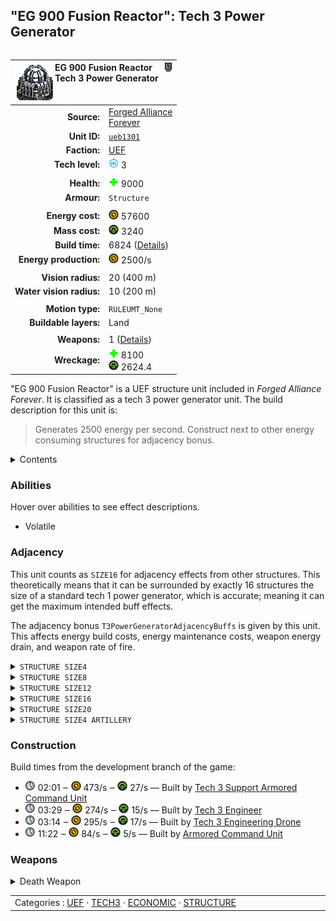 "EG 900 Fusion Reactor": Tech 3 Power Generator
----
<table align="right">
    <thead>
        <tr>
            <th align="left" colspan="2">
                <img align="left" src="icons/units/UEB1301_icon.png" title="EG 900 Fusion Reactor unit icon" /><img align="right" src="icons/strategicicons/icon_structure3_energy_rest.png" title="icon_structure3_energy" />EG 900 Fusion Reactor<br />Tech 3 Power Generator
            </th>
        </tr>
    </thead>
    <tbody>
        <tr>
            <td align="right"><strong>Source:</strong></td>
            <td><a href="Forged Alliance Forever">Forged Alliance<br />Forever</a></td>
        </tr>
        <tr>
            <td align="right"><strong>Unit ID:</strong></td>
            <td><a href="https://github.com/FAForever/fa/D:/faf-development/fa/units/UEB1301/UEB1301_unit.bp"><code>ueb1301</code></a></td>
        </tr>
        <tr>
            <td align="right"><strong>Faction:</strong></td>
            <td><a href="_categories.UEF">UEF</a></td>
        </tr>
        <tr>
            <td align="right"><strong>Tech level:</strong></td>
            <td><img src="icons/T3.png" title="Tech 3" /> 3</td>
        </tr>
        <tr><td align="center" colspan="2"></td></tr>
        <tr>
            <td align="right"><strong>Health:</strong></td>
            <td><img src="icons/health.png" title="Health" /> 9000</td>
        </tr>
        <tr>
            <td align="right"><strong>Armour:</strong></td>
            <td><code>Structure</code></td>
        </tr>
        <tr><td align="center" colspan="2"></td></tr>
        <tr>
            <td align="right"><strong>Energy cost:</strong></td>
            <td><img src="icons/energy.png" title="Energy" /> 57600</td>
        </tr>
        <tr>
            <td align="right"><strong>Mass cost:</strong></td>
            <td><img src="icons/mass.png" title="Mass" /> 3240</td>
        </tr>
        <tr>
            <td align="right"><strong>Build time:</strong></td>
            <td>6824 (<a href="#construction">Details</a>)</td>
        </tr>
        <tr>
            <td align="right"><strong>Energy production:</strong></td>
            <td><img src="icons/energy.png" title="Energy" /> 2500/s</td>
        </tr>
        <tr><td align="center" colspan="2"></td></tr>
        <tr>
            <td align="right"><strong>Vision radius:</strong></td>
            <td> <span title="0.40 km, 0.25 mi">20 (400 m)</span></td>
        </tr>
        <tr>
            <td align="right"><strong>Water vision radius:</strong></td>
            <td> <span title="0.20 km, 0.12 mi">10 (200 m)</span></td>
        </tr>
        <tr><td align="center" colspan="2"></td></tr>
        <tr>
            <td align="right"><strong>Motion type:</strong></td>
            <td><code>RULEUMT_None</code></td>
        </tr>
        <tr>
            <td align="right"><strong>Buildable layers:</strong></td>
            <td>Land</td>
        </tr>
        <tr><td align="center" colspan="2"></td></tr>
        <tr>
            <td align="right"><strong>Weapons:</strong></td>
            <td>1 (<a href="#weapons">Details</a>)</td>
        </tr>
        <tr>
            <td align="right"><strong>Wreckage:</strong></td>
            <td><img src="icons/health.png" title="Health" /> 8100<br /><img src="icons/mass.png" title="Mass" /> 2624.4</td>
        </tr>
    </tbody>
</table>

"EG 900 Fusion Reactor" is a UEF structure unit included in *Forged Alliance Forever*.
It is classified as a tech 3 power generator unit.
The build description for this unit is:

<blockquote>Generates 2500 energy per second. Construct next to other energy consuming structures for adjacency bonus.</blockquote>

<details>
<summary>Contents</summary>

1. – <a href="#abilities">Abilities</a>
2. – <a href="#adjacency">Adjacency</a>
3. – <a href="#construction">Construction</a>
4. – <a href="#weapons">Weapons</a>
</details>

### Abilities
Hover over abilities to see effect descriptions.

* <span title="Has a death weapon">Volatile</span>

### Adjacency
This unit counts as `SIZE16` for adjacency effects from other structures. This theoretically means that it can be surrounded by exactly 16 structures the size of a standard tech 1 power generator, which is accurate; meaning it can get the maximum intended buff effects. 

The adjacency bonus `T3PowerGeneratorAdjacencyBuffs` is given by this unit. This affects energy build costs, energy maintenance costs, weapon energy drain, and weapon rate of fire.

<details>
<summary><code>STRUCTURE SIZE4</code></summary>
<p>
    <table>
        <tr>
            <td align="right"><strong>Energy build costs:</strong></td>
            <td>-3⁄16</td>
        </tr>
        <tr>
            <td align="right"><strong>Energy maintenance costs:</strong></td>
            <td>-3⁄16</td>
        </tr>
        <tr>
            <td align="right"><strong>Weapon energy drain:</strong></td>
            <td>-3⁄40</td>
        </tr>
    </table>
</p>
</details>


<details>
<summary><code>STRUCTURE SIZE8</code></summary>
<p>
    <table>
        <tr>
            <td align="right"><strong>Energy build costs:</strong></td>
            <td>-3⁄16</td>
        </tr>
        <tr>
            <td align="right"><strong>Energy maintenance costs:</strong></td>
            <td>-3⁄16</td>
        </tr>
        <tr>
            <td align="right"><strong>Weapon energy drain:</strong></td>
            <td>-3⁄40</td>
        </tr>
        <tr>
            <td align="right"><strong>Weapon rate of fire:</strong></td>
            <td>-1⁄10</td>
        </tr>
    </table>
</p>
</details>


<details>
<summary><code>STRUCTURE SIZE12</code></summary>
<p>
    <table>
        <tr>
            <td align="right"><strong>Energy build costs:</strong></td>
            <td>-3⁄16</td>
        </tr>
        <tr>
            <td align="right"><strong>Energy maintenance costs:</strong></td>
            <td>-3⁄16</td>
        </tr>
        <tr>
            <td align="right"><strong>Weapon energy drain:</strong></td>
            <td>-3⁄40</td>
        </tr>
        <tr>
            <td align="right"><strong>Weapon rate of fire:</strong></td>
            <td>-1⁄10</td>
        </tr>
    </table>
</p>
</details>


<details>
<summary><code>STRUCTURE SIZE16</code></summary>
<p>
    <table>
        <tr>
            <td align="right"><strong>Energy build costs:</strong></td>
            <td>-1⁄6.4</td>
        </tr>
        <tr>
            <td align="right"><strong>Energy maintenance costs:</strong></td>
            <td>-3⁄16</td>
        </tr>
        <tr>
            <td align="right"><strong>Weapon energy drain:</strong></td>
            <td>-3⁄40</td>
        </tr>
        <tr>
            <td align="right"><strong>Weapon rate of fire:</strong></td>
            <td>-1⁄10</td>
        </tr>
    </table>
</p>
</details>


<details>
<summary><code>STRUCTURE SIZE20</code></summary>
<p>
    <table>
        <tr>
            <td align="right"><strong>Energy build costs:</strong></td>
            <td>-1⁄20</td>
        </tr>
        <tr>
            <td align="right"><strong>Energy maintenance costs:</strong></td>
            <td>-3⁄16</td>
        </tr>
        <tr>
            <td align="right"><strong>Weapon energy drain:</strong></td>
            <td>-3⁄40</td>
        </tr>
        <tr>
            <td align="right"><strong>Weapon rate of fire:</strong></td>
            <td>-1⁄22.22</td>
        </tr>
    </table>
</p>
</details>


<details>
<summary><code>STRUCTURE SIZE4 ARTILLERY</code></summary>
<p>
    <table>
        <tr>
            <td align="right"><strong>Weapon rate of fire:</strong></td>
            <td>-1⁄10</td>
        </tr>
    </table>
</p>
</details>


### Construction
Build times from the development branch of the game:
* <img src="icons/time.png" title="Time" /> 02:01 ‒ <img src="icons/energy.png" title="Energy" /> 473/s ‒ <img src="icons/mass.png" title="Mass" /> 27/s — Built by <a href="UEL0301">Tech 3 Support Armored Command Unit</a>
* <img src="icons/time.png" title="Time" /> 03:29 ‒ <img src="icons/energy.png" title="Energy" /> 274/s ‒ <img src="icons/mass.png" title="Mass" /> 15/s — Built by <a href="UEL0309">Tech 3 Engineer</a>
* <img src="icons/time.png" title="Time" /> 03:14 ‒ <img src="icons/energy.png" title="Energy" /> 295/s ‒ <img src="icons/mass.png" title="Mass" /> 17/s — Built by <a href="UEA0003">Tech 3 Engineering Drone</a>
* <img src="icons/time.png" title="Time" /> 11:22 ‒ <img src="icons/energy.png" title="Energy" /> 84/s ‒ <img src="icons/mass.png" title="Mass" /> 5/s — Built by <a href="UEL0001">Armored Command Unit</a>

### Weapons
<details>
<summary>Death Weapon</summary>
<p>
    <table>
        <tr>
            <td align="right"><strong>Damage:</strong></td>
            <td>5500</td>
        </tr>
        <tr>
            <td align="right"><strong>Damage radius:</strong></td>
            <td> <span title="0.20 km, 0.12 mi">10 (200 m)</span></td>
        </tr>
        <tr>
            <td align="right"><strong>Damage type:</strong></td>
            <td><code>DeathExplosion</code></td>
        </tr>
        <tr>
            <td align="right"><strong>Flags:</strong></td>
            <td>Damage friendly</td>
        </tr>
    </table>
</p>
</details>


<table align="center">
<td width="1215px">Categories : 
<a href="_categories.UEF">UEF</a> · 
<a href="_categories.TECH3">TECH3</a> · 
<a href="_categories.ECONOMIC">ECONOMIC</a> · 
<a href="_categories.STRUCTURE">STRUCTURE</a></td>
</table>
